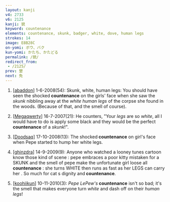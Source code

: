 ```yaml
---
layout: kanji
v4: 2733
v6: 2125
kanji: 貌
keyword: countenance
elements: countenance, skunk, badger, white, dove, human legs
strokes: 14
image: E8B28C
on-yomi: ボウ、バク
kun-yomi: かたち、かたどる
permalink: /貌/
redirect_from:
 - /2125/
prev: 墾
next: 免
---
```


1) [<a href="http://kanji.koohii.com/profile/abaddon">abaddon</a>] 1-6-2008(54): Skunk, white, human legs: You should have seen the shocked<strong> countenance</strong> on the girls&#039; face when she saw the <em>skunk</em> nibbling away at the <em>white human legs</em> of the corpse she found in the woods. (Because of that, and the smell of course).

2) [<a href="http://kanji.koohii.com/profile/Megaqwerty">Megaqwerty</a>] 16-7-2007(21): He counters, &quot;Your <em>legs</em> are so <em>white</em>, all I would have to do is apply some black and they would be the perfect<strong> countenance</strong> of a <em>skunk</em>!&quot;.

3) [<a href="http://kanji.koohii.com/profile/Doodsaq">Doodsaq</a>] 17-10-2008(13): The shocked<strong> countenance</strong> on girl&#039;s face when Pepe started to hump her white legs.

4) [<a href="http://kanji.koohii.com/profile/ghinzdra">ghinzdra</a>] 14-9-2009(9): Anyone who watched a looney tunes cartoon know those kind of scene : pepe embraces a poor kitty mistaken for a SKUNK and the smell of pepe make the unfortunate girl loose all<strong> countenance</strong> : she turns WHITE then runs as fast as her LEGS can carry her . So much for cat s dignity and<strong> countenance</strong>.

5) [<a href="http://kanji.koohii.com/profile/koohiikun">koohiikun</a>] 10-11-2010(3): <em>Pepe LePew&#039;s</em><strong> countenance</strong> isn&#039;t so bad; it&#039;s the smell that makes everyone turn <em>white</em> and dash off on their <em>human legs</em>!

